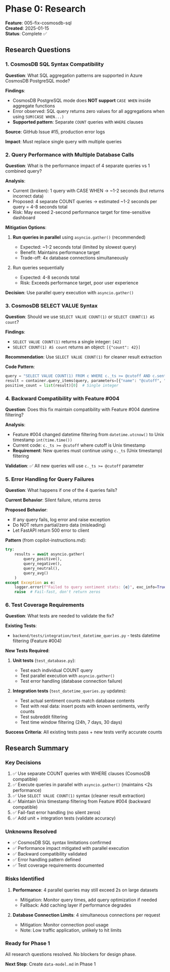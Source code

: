 # Phase 0: Research

**Feature**: 005-fix-cosmosdb-sql  
**Created**: 2025-01-15  
**Status**: Complete ✅

## Research Questions

### 1. CosmosDB SQL Syntax Compatibility

**Question**: What SQL aggregation patterns are supported in Azure CosmosDB PostgreSQL mode?

**Findings**:

- CosmosDB PostgreSQL mode does **NOT support** `CASE WHEN` inside aggregate functions
- Error observed: SQL query returns zero values for all aggregations when using `SUM(CASE WHEN...)`
- **Supported pattern**: Separate `COUNT` queries with `WHERE` clauses

**Source**: GitHub Issue #15, production error logs

**Impact**: Must replace single query with multiple queries

### 2. Query Performance with Multiple Database Calls

**Question**: What is the performance impact of 4 separate queries vs 1 combined query?

**Analysis**:

- Current (broken): 1 query with CASE WHEN → ~1-2 seconds (but returns incorrect data)
- Proposed: 4 separate COUNT queries → estimated ~1-2 seconds per query = 4-8 seconds total
- Risk: May exceed 2-second performance target for time-sensitive dashboard

**Mitigation Options**:

1. **Run queries in parallel** using `asyncio.gather()` (recommended)
   - Expected: ~1-2 seconds total (limited by slowest query)
   - Benefit: Maintains performance target
   - Trade-off: 4x database connections simultaneously

2. Run queries sequentially
   - Expected: 4-8 seconds total
   - Risk: Exceeds performance target, poor user experience

**Decision**: Use parallel query execution with `asyncio.gather()`

### 3. CosmosDB SELECT VALUE Syntax

**Question**: Should we use `SELECT VALUE COUNT(1)` or `SELECT COUNT(1) AS count`?

**Findings**:

- `SELECT VALUE COUNT(1)` returns a single integer: `[42]`
- `SELECT COUNT(1) AS count` returns an object: `[{"count": 42}]`

**Recommendation**: Use `SELECT VALUE COUNT(1)` for cleaner result extraction

**Code Pattern**:

```python
query = "SELECT VALUE COUNT(1) FROM c WHERE c._ts >= @cutoff AND c.sentiment = 'positive'"
result = container.query_items(query, parameters=[{"name": "@cutoff", "value": cutoff}])
positive_count = list(result)[0]  # Single integer
```

### 4. Backward Compatibility with Feature #004

**Question**: Does this fix maintain compatibility with Feature #004 datetime filtering?

**Analysis**:

- Feature #004 changed datetime filtering from `datetime.utcnow()` to Unix timestamp `int(time.time())`
- Current code: `c._ts >= @cutoff` where cutoff is Unix timestamp
- **Requirement**: New queries must continue using `c._ts` (Unix timestamp) filtering

**Validation**: ✅ All new queries will use `c._ts >= @cutoff` parameter

### 5. Error Handling for Query Failures

**Question**: What happens if one of the 4 queries fails?

**Current Behavior**: Silent failure, returns zeros

**Proposed Behavior**:

- If any query fails, log error and raise exception
- Do NOT return partial/zero data (misleading)
- Let FastAPI return 500 error to client

**Pattern** (from copilot-instructions.md):

```python
try:
    results = await asyncio.gather(
        query_positive(),
        query_negative(),
        query_neutral(),
        query_avg()
    )
except Exception as e:
    logger.error(f"Failed to query sentiment stats: {e}", exc_info=True)
    raise  # Fail-fast, don't return zeros
```

### 6. Test Coverage Requirements

**Question**: What tests are needed to validate the fix?

**Existing Tests**:

- `backend/tests/integration/test_datetime_queries.py` - tests datetime filtering (Feature #004)

**New Tests Required**:

1. **Unit tests** (`test_database.py`):
   - Test each individual COUNT query
   - Test parallel execution with `asyncio.gather()`
   - Test error handling (database connection failure)

2. **Integration tests** (`test_datetime_queries.py` updates):
   - Test actual sentiment counts match database contents
   - Test with real data: insert posts with known sentiments, verify counts
   - Test subreddit filtering
   - Test time window filtering (24h, 7 days, 30 days)

**Success Criteria**: All existing tests pass + new tests verify accurate counts

## Research Summary

### Key Decisions

1. ✅ Use separate COUNT queries with WHERE clauses (CosmosDB compatible)
2. ✅ Execute queries in parallel with `asyncio.gather()` (maintains <2s performance)
3. ✅ Use `SELECT VALUE COUNT(1)` syntax (cleaner result extraction)
4. ✅ Maintain Unix timestamp filtering from Feature #004 (backward compatible)
5. ✅ Fail-fast error handling (no silent zeros)
6. ✅ Add unit + integration tests (validate accuracy)

### Unknowns Resolved

- ✅ CosmosDB SQL syntax limitations confirmed
- ✅ Performance impact mitigated with parallel execution
- ✅ Backward compatibility validated
- ✅ Error handling pattern defined
- ✅ Test coverage requirements documented

### Risks Identified

1. **Performance**: 4 parallel queries may still exceed 2s on large datasets
   - Mitigation: Monitor query times, add query optimization if needed
   - Fallback: Add caching layer if performance degrades

2. **Database Connection Limits**: 4 simultaneous connections per request
   - Mitigation: Monitor connection pool usage
   - Note: Low traffic application, unlikely to hit limits

### Ready for Phase 1

All research questions resolved. No blockers for design phase.

**Next Step**: Create `data-model.md` in Phase 1
